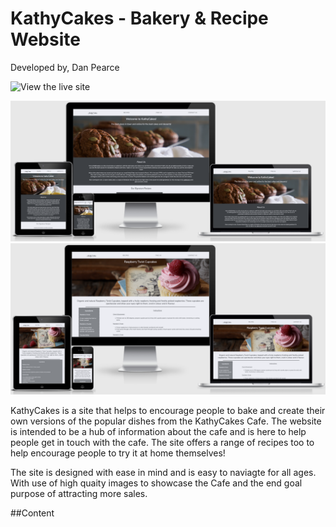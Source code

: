 # KathyCakes - Bakery & Recipe Website
Developed by, Dan Pearce

![View the live site](https://danpearce.github.io/CI_PP1_KathyCakes/)

![Responsive](/docs/responsive/responsive-index.png)
![Responsive-rtc](/docs/responsive/responsive-rtc.png)

KathyCakes is a site that helps to encourage people to bake and create their own versions of the popular dishes from the KathyCakes Cafe. The website is intended to be a hub of information about the cafe and is here to help people get in touch with the cafe. The site offers a range of recipes too to help encourage people to try it at home themselves!

The site is designed with ease in mind and is easy to naviagte for all ages. With use of high quaity images to showcase the Cafe and the end goal purpose of attracting more sales. 

##Content
